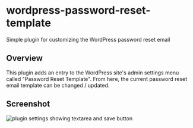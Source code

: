 # wordpress-password-reset-template
Simple plugin for customizing the WordPress password reset email

## Overview
This plugin adds an entry to the WordPress site's admin settings menu called "Password Reset Template".
From here, the current password reset email template can be changed / updated.

## Screenshot
![plugin settings showing textarea and save button](https://github.com/theandrew168/wordpress-password-reset-template/images/plugin_settings.png)

